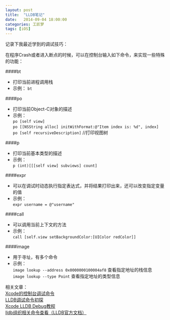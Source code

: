 ```yaml
---
layout: post  
title:  "LLDB笔记"  
date:   2014-09-04 18:00:00  
categories: 工匠梦  
tags: [iOS]  
---
```


记录下我最近学到的调试技巧：

在程序Crash或者进入断点的时候，可以在控制台输入如下命令，来实现一些特殊的功能：  

####bt 
- 打印当前进程调用栈
- 示例：
	`bt`

####po 
- 打印当前Object-C对象的描述  
- 示例：  
	`po [self view]`  
	`po [[NSString alloc] initWithFormat:@"Item index is: %d", index]`  
	`po [self recursiveDescription]` //打印视图树
	
####p 
- 打印当前基本类型的描述  
- 示例：  
	`p (int)[[[self view] subviews] count]`  
	
####expr
- 可以在调试时动态执行指定表达式，并将结果打印出来，还可以改变指定变量的值
- 示例：  
	`expr username = @"username"`
	
####call  
- 可以调用当前上下文的方法
- 示例：  
	`call [self.view setBackgroundColor:[UIColor redColor]]`
	
####image
- 用于寻址，有多个命令
- 示例：  
	`image lookup --address 0x0000000100004af8`  查看指定地址的栈信息  
	`image lookup --type Point` 查看指定地址的类型信息
	
相关文章：  
 [Xcode的控制台调试命令](http://blog.csdn.net/likendsl/article/details/7576549)  
 [LLDB调试命令初探](http://www.starfelix.com/blog/2014/03/17/lldbdiao-shi-ming-ling-chu-tan/)  
 [Xcode LLDB Debug教程](http://my.oschina.net/notting/blog/115294)  
 [lldb组织相关命令查看（LLDB官方文档）](http://lldb.llvm.org/lldb-gdb.html)